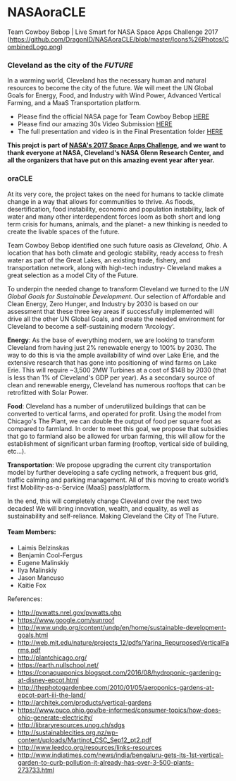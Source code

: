 # NASAoraCLE
Team Cowboy Bebop | Live Smart for NASA Space Apps Challenge 2017
(https://github.com/DragonID/NASAoraCLE/blob/master/Icons%26Photos/CombinedLogo.png)


### Cleveland as the city of the _FUTURE_
In a warming world, Cleveland has the necessary human and natural resources to become the city of the future. We will meet the UN Global Goals for Energy, Food, and Industry with Wind Power, Advanced Vertical Farming, and a MaaS Transportation platform.

* Please find the official NASA page for Team Cowboy Bebop [HERE](https://2017.spaceappschallenge.org/challenges/earth-and-us/live-smart/teams/team-cowboy-bebop/project)
* Please find our amazing 30s Video Submission [HERE](https://youtu.be/entbuYTro0E)
* The full presentation and video is in the Final Presentation folder [HERE](https://github.com/DragonID/NASAoraCLE/tree/master/Final%20Presentation)


**This projct is part of [NASA's 2017 Space Apps Challenge](https://2017.spaceappschallenge.org/), and we want to thank everyone at NASA, Cleveland's NASA Glenn Research Center, and all the organizers that have put on this amazing event year after year.**


### oraCLE
At its very core, the project takes on the need for humans to tackle climate change in a way that allows for communities to thrive. As floods, desertification, food instability, economic and population instability, lack of water and many other interdependent forces loom as both short and long term crisis for humans, animals, and the planet- a new thinking is needed to create the livable spaces of the future.

Team Cowboy Bebop identified one such future oasis as _Cleveland, Ohio_. A location that has both climate and geologic stability, ready access to fresh water as part of the Great Lakes, an existing trade, fishery, and transportation network, along with high-tech industry- Cleveland makes a great selection as a model City of the Future.

To underpin the needed change to transform Cleveland we turned to the _UN Global Goals for Sustainable Development_. Our selection of Affordable and Clean Energy, Zero Hunger, and Industry by 2030 is based on our assessment that these three key areas if successfully implemented will drive all the other UN Global Goals, and create the needed environment for Cleveland to become a self-sustaining modern ‘Arcology’.

**Energy**: As the base of everything modern, we are looking to transform Cleveland from having just 2% renewable energy to 100% by 2030. The way to do this is via the ample availability of wind over Lake Erie, and the extensive research that has gone into positioning of wind farms on Lake Erie. This will require ~3,500 2MW Turbines at a cost of $14B by 2030 (that is less than 1% of Cleveland's GDP per year). As a secondary source of clean and renewable energy, Cleveland has numerous rooftops that can be retrofitted with Solar Power.

**Food**: Cleveland has a number of underutilized buildings that can be converted to vertical farms, and operated for profit. Using the model from Chicago's The Plant, we can double the output of food per square foot as compared to farmland. In order to meet this goal, we propose that subsidies that go to farmland also be allowed for urban farming, this will allow for the establishment of significant urban farming (rooftop, vertical side of building, etc...).

**Transportation**: We propose upgrading the current city transportation model by further developing a safe cycling network, a frequent bus grid, traffic calming and parking management. All of this moving to create world’s first Mobility-as-a-Service (MaaS) pass/platform.

In the end, this will completely change Cleveland over the next two decades! We will bring innovation, wealth, and equality, as well as sustainability and self-reliance. Making Cleveland the City of The Future. 

#### Team Members:
- Laimis Belzinskas
- Benjamin Cool-Fergus
- Eugene Malinskiy
- Ilya Malinskiy
- Jason Mancuso
- Kaitie Fox


References:

- http://pvwatts.nrel.gov/pvwatts.php
- https://www.google.com/sunroof
- http://www.undp.org/content/undp/en/home/sustainable-development-goals.html
- http://web.mit.edu/nature/projects_12/pdfs/Yarina_RepurposedVerticalFarms.pdf
- http://plantchicago.org/
- https://earth.nullschool.net/
- https://conaquaponics.blogspot.com/2016/08/hydroponic-gardening-at-disney-epcot.html
- http://thephotogardenbee.com/2010/01/05/aeroponics-gardens-at-epcot-part-iii-the-land/
- http://architek.com/products/vertical-gardens
- https://www.puco.ohio.gov/be-informed/consumer-topics/how-does-ohio-generate-electricity/
- http://libraryresources.unog.ch/sdgs
- http://sustainablecities.org.nz/wp-content/uploads/Martinot_CSC_Sep12_pt2.pdf
- http://www.leedco.org/resources/links-resources
- http://www.indiatimes.com/news/india/bengaluru-gets-its-1st-vertical-garden-to-curb-pollution-it-already-has-over-3-500-plants-273733.html 

